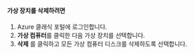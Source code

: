 #### <a name="to-delete-a-virtual-device"></a>가상 장치를 삭제하려면

1. Azure 클래식 포털에 로그인합니다.
2. **가상 컴퓨터**를 클릭한 다음 가상 장치를 선택합니다.
3. **삭제** 를 클릭하고 모든 가상 컴퓨터 디스크를 삭제하도록 선택합니다.



<!--HONumber=Nov16_HO3-->


